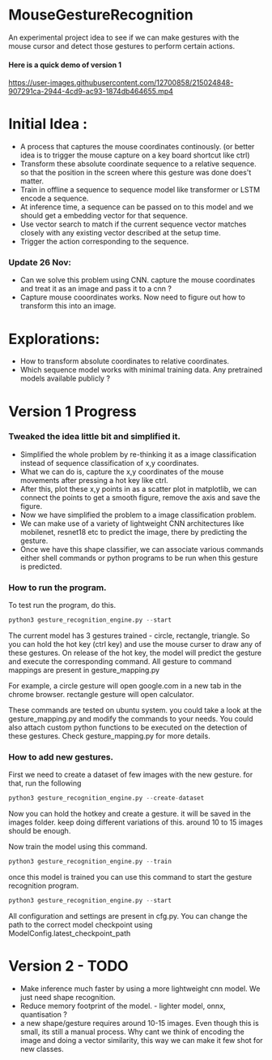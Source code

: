 # MouseGestureRecognition
An experimental project idea to see if we can make gestures with the mouse cursor and detect those gestures to perform certain actions.

#### Here is a quick demo of version 1
https://user-images.githubusercontent.com/12700858/215024848-907291ca-2944-4cd9-ac93-1874db464655.mp4




# Initial Idea : 
* A process that captures the mouse coordinates continously. (or better idea is to trigger the mouse capture on a key board shortcut like ctrl)
* Transform these absolute coordinate sequence to a relative sequence. so that the position in the screen where this gesture was done does't matter. 
* Train in offline a sequence to sequence model like transformer or LSTM encode a sequence. 
* At inference time, a sequence can be passed on to this model and we should get a embedding vector for that sequence. 
* Use vector search to match if the current sequence vector matches closely with any existing vector described at the setup time. 
* Trigger the action corresponding to the sequence. 


### Update 26 Nov:
  * Can we solve this problem using CNN. capture the mouse coordinates and treat it as an image and pass it to a cnn ?
  * Capture mouse cooordinates works. Now need to figure out how to transform this into an image. 

# Explorations: 
* How to transform absolute coordinates to relative coordinates. 
* Which sequence model works with minimal training data. Any pretrained models available publicly ?



# Version 1 Progress
### Tweaked the idea little bit and simplified it. 
* Simplified the whole problem by re-thinking it as a image classification instead of sequence classification of x,y coordinates.
* What we can do is, capture the x,y coordinates of the mouse movements after pressing a hot key like ctrl. 
* After this, plot these x,y points in as a scatter plot in matplotlib, we can connect the points to get a smooth figure, remove the axis and save the figure. 
* Now we have simplified the problem to a image classification problem. 
* We can make use of a variety of lightweight CNN architectures like mobilenet, resnet18 etc to predict the image, there by predicting the gesture.
* Once we have this shape classifier, we can associate various commands either shell commands or python programs to be run when this gesture is predicted. 


### How to run the program. 
To test run the program, do this.
```py
python3 gesture_recognition_engine.py --start
```

The current model has 3 gestures trained - circle, rectangle, triangle. 
So you can hold the hot key (ctrl key) and use the mouse curser to draw any of these gestures. 
On release of the hot key, the model will predict the gesture and execute the corresponding command. 
All gesture to command mappings are present in gesture_mapping.py

For example, a circle gesture will open google.com in a new tab in the chrome browser. 
rectangle gesture will open calculator.

These commands are tested on ubuntu system. you could take a look at the gesture_mapping.py and modify the commands to your needs. 
You could also attach custom python functions to be executed on the detection of these gestures. Check gesture_mapping.py for more details.


### How to add new gestures. 

First we need to create a dataset of few images with the new gesture. 
for that, run the following

```py
python3 gesture_recognition_engine.py --create-dataset
```

Now you can hold the hotkey and create a gesture. it will be saved in the images folder. 
keep doing different variations of this. around 10 to 15 images should be enough. 

Now train the model using this command. 
```py
python3 gesture_recognition_engine.py --train
```

once this model is trained you can use this command to start the gesture recognition program. 

```py
python3 gesture_recognition_engine.py --start
```

All configuration and settings are present in cfg.py. You can change the path to the correct model checkpoint 
using ModelConfig.latest_checkpoint_path


# Version 2 - TODO
* Make inference much faster by using a more lightweight cnn model. We just need shape recognition. 
* Reduce memory footprint of the model. - lighter model, onnx, quantisation ?
* a new shape/gesture requires around 10-15 images. Even though this is small, its still a manual process. Why cant we think of encoding the image and doing a vector similarity, this way we can make it few shot for new classes. 
